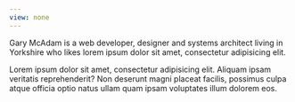 ```yaml
---
view: none
---
```


Gary McAdam is a web developer, designer and systems architect living in Yorkshire who likes lorem ipsum dolor sit amet, consectetur adipisicing elit.

Lorem ipsum dolor sit amet, consectetur adipisicing elit. Aliquam ipsam veritatis reprehenderit? Non deserunt magni placeat facilis, possimus culpa atque officia optio natus ullam quam ipsam voluptates illum dolorem eos.